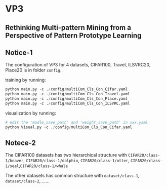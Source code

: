 # VP3
Rethinking Multi-pattern Mining from a Perspective of Pattern Prototype Learning
---

## Notice-1

The configuration of VP3 for 4 datasets, CIFAR100, Travel, ILSVRC20, Place20 is in folder `config`.

training by running:

```python
python main.py -c ./config/multiCom_Cls_Con_Cifar.yaml  
python main.py -c ./config/multiCom_Cls_Con_Travel.yaml  
python main.py -c ./config/multiCom_Cls_Con_Place.yaml 
python main.py -c ./config/multiCom_Cls_Con_ILSVRC.yaml
```

visualization by running:

```python
# edit the 'modle_save_path' and 'weight_save_path' in xxx.yaml
python Visual.py -c ./config/multiCom_Cls_Con_Cifar.yaml
```


## Notece-2

The CIFAR100 datasets has two hierarchical structure with `CIFAR20/class-1/beaver`, `CIFAR20/class-1/dolphin`, `CIFAR20/class-1/otter`, `CIFAR20/class-1/seal`,`CIFAR20/class-1/whale`

The other datasets has common structure with `dataset/class-1`, `dataset/class-2`, ……



